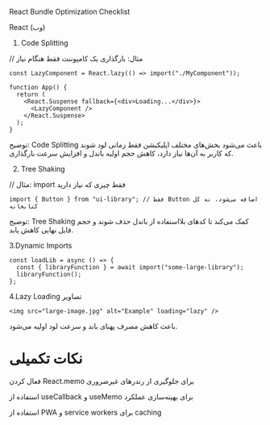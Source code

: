 React Bundle Optimization Checklist

React (وب)

1. Code Splitting

// مثال: بارگذاری یک کامپوننت فقط هنگام نیاز

```tsx
const LazyComponent = React.lazy(() => import("./MyComponent"));

function App() {
  return (
    <React.Suspense fallback={<div>Loading...</div>}>
      <LazyComponent />
    </React.Suspense>
  );
}
```

توضیح:
Code Splitting باعث می‌شود بخش‌های مختلف اپلیکیشن فقط زمانی لود شوند که کاربر به آن‌ها نیاز دارد، کاهش حجم اولیه باندل و افزایش سرعت بارگذاری.

2. Tree Shaking

// مثال: import فقط چیزی که نیاز دارید

```tsx
import { Button } from "ui-library"; // فقط Button اضافه می‌شود، نه کل کتابخانه
```

توضیح:
Tree Shaking کمک می‌کند تا کدهای بلااستفاده از باندل حذف شوند و حجم فایل نهایی کاهش یابد.

3.Dynamic Imports

```tsx
const loadLib = async () => {
  const { libraryFunction } = await import("some-large-library");
  libraryFunction();
};
```

4.Lazy Loading تصاویر

```tsx
<img src="large-image.jpg" alt="Example" loading="lazy" />
```

باعث کاهش مصرف پهنای باند و سرعت لود اولیه می‌شود.

# نکات تکمیلی

فعال کردن React.memo برای جلوگیری از رندرهای غیرضروری

استفاده از useCallback و useMemo برای بهینه‌سازی عملکرد

استفاده از PWA و service workers برای caching
